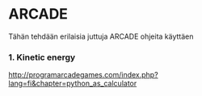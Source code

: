 # ARCADE
Tähän tehdään erilaisia juttuja ARCADE ohjeita käyttäen

### 1. Kinetic energy
http://programarcadegames.com/index.php?lang=fi&chapter=python_as_calculator

